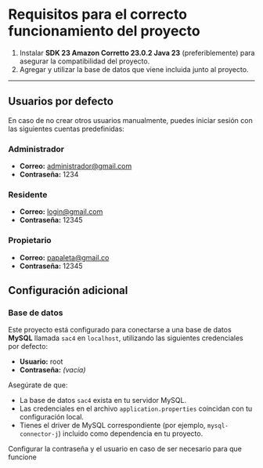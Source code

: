 # Requisitos para el correcto funcionamiento del proyecto

1. Instalar **SDK 23 Amazon Corretto 23.0.2 Java 23** (preferiblemente) para asegurar la compatibilidad del proyecto.
2. Agregar y utilizar la base de datos que viene incluida junto al proyecto.

---

## Usuarios por defecto

En caso de no crear otros usuarios manualmente, puedes iniciar sesión con las siguientes cuentas predefinidas:

### Administrador
- **Correo:** administrador@gmail.com  
- **Contraseña:** 1234

### Residente
- **Correo:** login@gmail.com  
- **Contraseña:** 12345

### Propietario
- **Correo:** papaleta@gmail.co  
- **Contraseña:** 12345

## Configuración adicional

### Base de datos

Este proyecto está configurado para conectarse a una base de datos **MySQL** llamada `sac4` en `localhost`, utilizando las siguientes credenciales por defecto:

- **Usuario:** root  
- **Contraseña:** *(vacía)*

Asegúrate de que:
- La base de datos `sac4` exista en tu servidor MySQL.
- Las credenciales en el archivo `application.properties` coincidan con tu configuración local.
- Tienes el driver de MySQL correspondiente (por ejemplo, `mysql-connector-j`) incluido como dependencia en tu proyecto.

Configurar la contraseña y el usuario en caso de ser necesario para que funcione 
